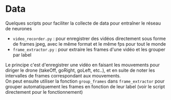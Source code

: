 # Data

Quelques scripts pour faciliter la collecte de data pour entraîner le réseau de neurones

* `video_recorder.py` : pour enregistrer des vidéos directement sous forme de frames jpeg, avec le même format et le même fps pour tout le monde
* `frame_extractor.py` : pour extraire les frames d'une vidéo et les grouper par label 

Le principe c'est d'enregistrer une vidéo en faisant les mouvements pour diriger le drone (takeOff, goRight, goLeft, etc..), et en suite de noter les intervalles de frames correspondant aux mouvements.  
On peut ensuite utiliser la fonction `group_frames` dans `frame_extractor` pour grouper automatiquement les frames en fonction de leur label (voir le script directement pour le fonctionnement) 
